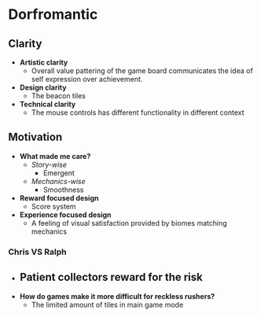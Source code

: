 # Dorfromantic
## Clarity
- **Artistic clarity**
	- Overall value pattering of the game board communicates the idea of self expression over achievement.
- **Design clarity**
	- The beacon tiles
- **Technical clarity**
	- The mouse controls has different functionality in different context
## Motivation
- **What made me care?**
	- *Story-wise*
		- Emergent
	- *Mechanics-wise*
		- Smoothness
- **Reward focused design**
	- Score system
- **Experience focused design**
	- A feeling of visual satisfaction provided by biomes matching mechanics 
### Chris VS Ralph
- **Patient collectors reward for the risk**
	- 
- **How do games make it more difficult for reckless rushers?**
	- The limited amount of tiles in main game mode